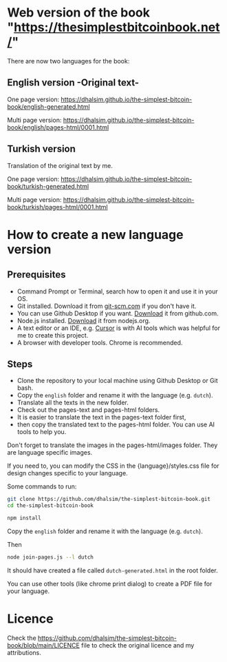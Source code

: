 # Web version of the book "https://thesimplestbitcoinbook.net/"

There are now two languages for the book:

## English version -Original text-

One page version:
https://dhalsim.github.io/the-simplest-bitcoin-book/english-generated.html

Multi page version:
https://dhalsim.github.io/the-simplest-bitcoin-book/english/pages-html/0001.html

## Turkish version

Translation of the original text by me.

One page version:
https://dhalsim.github.io/the-simplest-bitcoin-book/turkish-generated.html

Multi page version:
https://dhalsim.github.io/the-simplest-bitcoin-book/turkish/pages-html/0001.html

# How to create a new language version

## Prerequisites

- Command Prompt or Terminal, search how to open it and use it in your OS.
- Git installed. Download it from [git-scm.com](https://git-scm.com/) if you don't have it.
- You can use Github Desktop if you want. [Download](https://desktop.github.com/) it from github.com.
- Node.js installed. [Download](https://nodejs.org/) it from nodejs.org.
- A text editor or an IDE, e.g. [Cursor](https://www.cursor.sh/) is with AI tools which was helpful for me to create this project.
- A browser with developer tools. Chrome is recommended.

## Steps

- Clone the repository to your local machine using Github Desktop or Git bash.
- Copy the `english` folder and rename it with the language (e.g. `dutch`).
- Translate all the texts in the new folder.
- Check out the pages-text and pages-html folders.
- It is easier to translate the text in the pages-text folder first,
- then copy the translated text to the pages-html folder. You can use AI tools to help you.

Don't forget to translate the images in the pages-html/images folder. They are language specific images.

If you need to, you can modify the CSS in the {language}/styles.css file for design changes specific to your language.

Some commands to run:

```bash
git clone https://github.com/dhalsim/the-simplest-bitcoin-book.git
cd the-simplest-bitcoin-book
```

```bash
npm install
```

Copy the `english` folder and rename it with the language (e.g. `dutch`).

Then

```bash
node join-pages.js --l dutch
```

It should have created a file called `dutch-generated.html` in the root folder.

You can use other tools (like chrome print dialog) to create a PDF file for your language.

# Licence

Check the https://github.com/dhalsim/the-simplest-bitcoin-book/blob/main/LICENCE file to check the original licence and my attributions.
